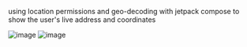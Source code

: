 ﻿using location permissions and geo-decoding with jetpack compose to show the user's live address and coordinates


![image](https://github.com/user-attachments/assets/75c8ef93-f49b-45a5-b51f-6d9291939ec1)            ![image](https://github.com/user-attachments/assets/0cfd69cb-6e8d-4b2b-896a-9efb5a177b34)
